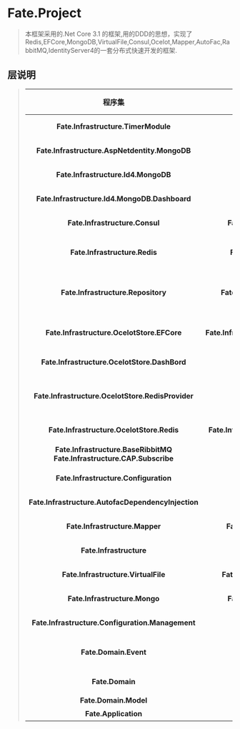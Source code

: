 ﻿# Fate.Project 
> 本框架采用的.Net Core 3.1 的框架,用的DDD的思想，实现了Redis,EFCore,MongoDB,VirtualFile,Consul,Ocelot,Mapper,AutoFac,RabbitMQ,IdentityServer4的一套分布式快速开发的框架.
## 层说明
>| 程序集| Nuget| 状态 |注释 |
>| :-----:| :----:|:----:| :----: |
>| <b>Fate.Infrastructure.TimerModule</b> | | 计划 | 任务调度模块 |
>| <b>Fate.Infrastructure.AspNetdentity.MongoDB</b> | | 开发 | 更改Identity的存储方式为Mongodb |
>| <b>Fate.Infrastructure.Id4.MongoDB</b> | | 维护 | 更改IdentityServer4的存储方式为Mongodb |
>| <b>Fate.Infrastructure.Id4.MongoDB.Dashboard</b> | | 计划 | 操作存储的面板 |
>| <b>Fate.Infrastructure.Consul</b> | <b>Fate.Infrastructure.Consul</b>| 维护 |实现了consul的服务发现和服务注册，还有数据的仓储 |
>| <b>Fate.Infrastructure.Redis</b> | <b>Fate.Infrastructure.Redis</b> | 维护 | 使用<b>StackExchange.Redis</b>实现对Redis访问层的封装，客户端支持集群的配置 |
>| <b>Fate.Infrastructure.Repository</b> | <b>Fate.Infrastructure.Repository</b>| 维护 |使用EFCore来实现了数据库访问的封装，支持工作单元，仓储，分库，多上下文模式，支持一主多从配置. |
>| <b>Fate.Infrastructure.OcelotStore.EFCore</b> | <b>Fate.Infrastructure.OcelotStore.EFCore</b>| 维护  |是对Ocelot的原来网关的扩展，改变原有的从文件中读取配置的方法，替换成数据库中读取配置信息 |
>| <b>Fate.Infrastructure.OcelotStore.DashBord</b> | | 计划 | ocelot操作存储的面板 |
>| <b>Fate.Infrastructure.OcelotStore.RedisProvider</b> | | 维护  | 替换IInternalConfigurationRepository接口的实现从内存操作改为从redis中操作 |
>| <b>Fate.Infrastructure.OcelotStore.Redis</b> | <b>Fate.Infrastructure.OcelotStore.Redis</b> | 维护 |是对Ocelot的原有网关的扩展，将数据存储到Redis缓存中|
>| <b>Fate.Infrastructure.BaseRibbitMQ</b><br/><b>Fate.Infrastructure.CAP.Subscribe</b> | | 维护 | 共同实现发布订阅.异步消息队列 |
>| <b>Fate.Infrastructure.Configuration</b> || 维护 | 是对Core原有的配置信息获取进行扩展，改成从远程获取 |
>| <b>Fate.Infrastructure.AutofacDependencyInjection</b> || 维护  | 使用Autofac替换原有的Unity依赖注入 |
>| <b>Fate.Infrastructure.Mapper</b> | <b>Fate.Infrastructure.Mapper</b> | 维护 |  使用的AutoMapper进行实体映射 |
>| <b>Fate.Infrastructure</b> | | 维护 | 基础设施层|
>| <b>Fate.Infrastructure.VirtualFile</b> | <b>Fate.Infrastructure.VirtualFile</b> | 维护 | 虚拟文件系统 |
>|<b>Fate.Infrastructure.Mongo</b> | <b>Fate.Infrastructure.Mongo</b>| 维护  | MongoDB仓储 |
>| <b>Fate.Infrastructure.Configuration.Management</b> | | 维护 | 配置中心的面板和配置中间件提供 |
>| <b>Fate.Domain.Event</b> | | 维护 | 实现领域服务的事件总线，底板使用的Redis作为数据存储，缓存订阅的事件 |
>| <b>Fate.Domain</b> | |  | 领域层，业务的核心层，负责需求的书写 |
>| <b>Fate.Domain.Model</b> | |  | 领域实体层 |
>| <b>Fate.Application</b> | |  | 应用层 |